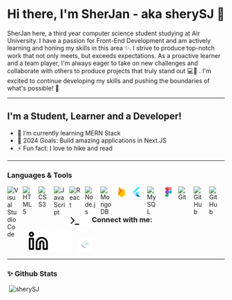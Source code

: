 # Hi there, I'm SherJan - aka sherySJ 👋 

SherJan here, a third year computer science student studying at Air University. I have a passion for Front-End Development and am actively learning and honing my skills in this area ✨. I strive to produce top-notch work that not only meets, but exceeds expectations. As a proactive learner and a team player, I'm always eager to take on new challenges and collaborate with others to produce projects that truly stand out 💻🌟 . I'm excited to continue developing my skills and pushing the boundaries of what's possible! 🚀 

---

## I'm a Student, Learner and a Developer!

- 🌱 I’m currently learning MERN Stack
- 🥅 2024 Goals: Build amazing applications in Next.JS
- ⚡ Fun fact: I love to hike and read 

---

### Languages & Tools

<img align="left" alt="Visual Studio Code" width="26px" src="https://cdn.jsdelivr.net/gh/devicons/devicon/icons/vscode/vscode-original.svg" style="padding-right:10px;" />
<img align="left" alt="HTML5" width="26px" src="https://cdn.jsdelivr.net/gh/devicons/devicon/icons/html5/html5-original.svg" style="padding-right:10px;" />
<img align="left" alt="CSS3" width="26px" src="https://cdn.jsdelivr.net/gh/devicons/devicon/icons/css3/css3-original.svg" style="padding-right:10px;" />
<!-- [<img align="left" alt="Sass" width="26px" src="https://cdn.jsdelivr.net/gh/devicons/devicon/icons/sass/sass-original.svg" style="padding-right:10px;" />][cssplaylist] -->
<img align="left" alt="JavaScript" width="26px" src="https://cdn.jsdelivr.net/gh/devicons/devicon/icons/javascript/javascript-original.svg" style="padding-right:10px;" />
<img align="left" alt="React" width="26px" src="https://cdn.jsdelivr.net/gh/devicons/devicon/icons/react/react-original.svg" style="padding-right:10px;" />
<!-- [<img align="left" alt="Gatsby" width="26px" src="https://cdn.jsdelivr.net/gh/devicons/devicon/icons/gatsby/gatsby-original.svg" style="padding-right:10px;" />][webdevplaylist] -->
<!-- [<img align="left" alt="GraphQL" width="26px" src="https://cdn.jsdelivr.net/gh/devicons/devicon/icons/graphql/graphql-plain.svg" style="padding-right:10px;" />][webdevplaylist] -->
<img align="left" alt="Node.js" width="26px" src="https://cdn.jsdelivr.net/gh/devicons/devicon/icons/nodejs/nodejs-original.svg" style="padding-right:10px;" />
<img align="left" alt="MongoDB" width="26px" src="https://cdn.jsdelivr.net/gh/devicons/devicon/icons/mongodb/mongodb-original.svg" style="padding-right:10px;" />
<img align="left" alt="FireBase" width="26px" src="./img/firebase.svg" style="padding-right:10px;" />
<img align="left" alt="Flutter" width="26px" src="./img/flutter.svg" style="padding-right:10px;" />
<img align="left" alt="MySQL" width="26px" src="https://cdn.jsdelivr.net/gh/devicons/devicon/icons/mysql/mysql-original.svg" style="padding-right:10px;" />
<img align="left" alt="Figma" width="26px" src="./img/figma.svg" style="padding-right:10px;" />
<img align="left" alt="Git" width="26px" src="https://cdn.jsdelivr.net/gh/devicons/devicon/icons/git/git-original.svg" style="padding-right:10px;" />
<img align="left" alt="GitHub" width="26px" src="https://user-images.githubusercontent.com/3369400/139447912-e0f43f33-6d9f-45f8-be46-2df5bbc91289.png" style="padding-right:10px;" />
<img align="left" alt="GitHub" width="26px" src="https://user-images.githubusercontent.com/3369400/139448065-39a229ba-4b06-434b-bc67-616e2ed80c8f.png" style="padding-right:10px;" />
<img align="left" alt="Terminal" width="26px" src="./img/terminal-light.svg" />
<img align="left" alt="Terminal" width="26px" src="./img/terminal-dark.svg" />

<br />



---
### Connect with me:

&nbsp;&nbsp;
[![website](./img/linkedin-light.svg)](https://linkedin.com/in/sherjan909#gh-light-mode-only)
[![website](./img/linkedin-dark.svg)](https://linkedin.com/in/sherjan909#gh-dark-mode-only)
&nbsp;&nbsp;
[![website](./img/frontend-mentor.png)](https://www.frontendmentor.io/profile/sherySJ)
&nbsp;&nbsp;

---

<h3 align="left">✨ Github Stats</h3>
<p>&nbsp;<img src="https://github-readme-stats.vercel.app/api?username=sherySJ&show_icons=true" alt="sherySJ" /></p>


[frontendmentor]: https://www.frontendmentor.io/profile/sherySJ
[linkedin]: https://linkedin.com/in/sherjan909

<!-- <a target="_blank" href="https://icons8.com/icon/62452/firebase">Firebase</a> icon by <a target="_blank" href="https://icons8.com">Icons8</a> -->
